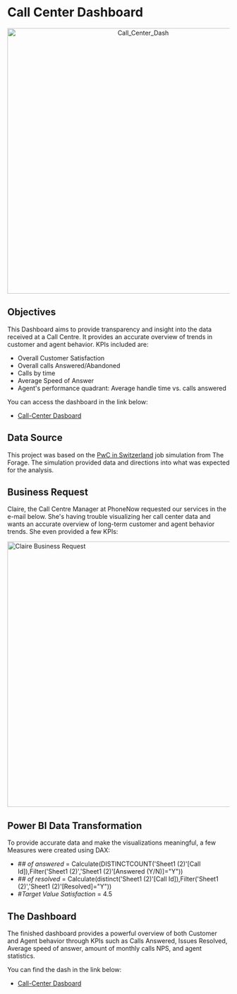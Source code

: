 # Call Center Dashboard
<p align = "center">
  <img src="https://github.com/Icaro92/PBI_AW/assets/58118599/59538c9b-fa24-4a14-8be9-6b389ed1dd13" width="600" alt="Call_Center_Dash">

## Objectives

This Dashboard aims to provide transparency and insight into the data received at a Call Centre. It provides an accurate overview of trends in customer and agent behavior.
KPIs included are:
  * Overall Customer Satisfaction
  * Overall calls Answered/Abandoned
  * Calls by time
  * Average Speed of Answer
  * Agent's performance quadrant: Average handle time vs. calls answered

You can access the dashboard in the link below:
  * [Call-Center Dasboard](https://app.powerbi.com/view?r=eyJrIjoiMjU3ZTA1ZDItOWFkYS00ZjkzLThjNmQtNzkzNWY2Y2I3OGE4IiwidCI6IjAyODQyZDljLWVhNTAtNGVkNy1iMWY1LWI2MDIwOGIwM2YzNyJ9)

## Data Source

This project was based on the [PwC in Switzerland](https://www.theforage.com/simulations/pwc-ch/power-bi-cqxg) job simulation from The Forage. The simulation provided data and directions into what was expected for the analysis.

## Business Request 
Claire, the Call Centre Manager at PhoneNow requested our services in the e-mail below. She's having trouble visualizing her call center data and wants an accurate overview of long-term customer and agent behavior trends. She even provided a few KPIs:  

<p align = "left">
  <img src="https://github.com/Icaro92/PBI_AW/assets/58118599/13a84a03-1fa6-4b94-955c-48e4dda7aa4f" width="600" alt="Claire Business Request">

## Power BI Data Transformation

To provide accurate data and make the visualizations meaningful, a few Measures were created using DAX:

* #_# of answered_ = Calculate(DISTINCTCOUNT('Sheet1 (2)'[Call Id]),Filter('Sheet1 (2)','Sheet1 (2)'[Answered (Y/N)]="Y"))
* #_# of resolved_ = Calculate(distinct('Sheet1 (2)'[Call Id]),Filter('Sheet1 (2)','Sheet1 (2)'[Resolved]="Y"))
* #_Target Value Satisfaction_ = 4.5

## The Dashboard

The finished dashboard provides a powerful overview of both Customer and Agent behavior through KPIs such as Calls Answered, Issues Resolved, Average speed of answer, amount of monthly calls NPS, and agent statistics. 

You can find the dash in the link below:
 * [Call-Center Dasboard](https://app.powerbi.com/view?r=eyJrIjoiMjU3ZTA1ZDItOWFkYS00ZjkzLThjNmQtNzkzNWY2Y2I3OGE4IiwidCI6IjAyODQyZDljLWVhNTAtNGVkNy1iMWY1LWI2MDIwOGIwM2YzNyJ9)

